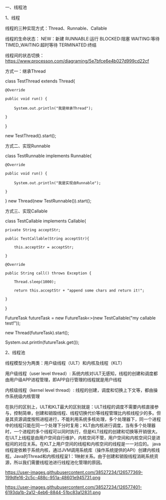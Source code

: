 
一、线程池

1、线程

  线程的三种实现方式：Thread、Runnable、Callable
  
  线程的生命状态：
    NEW：新建
    RUNNABLE:运行
    BLOCKED:阻塞
    WAITING:等待
    TIMED_WAITING:超时等待
    TERMINATED:终结
    
   线程间的状态切换：https://www.processon.com/diagraming/5e7bfce6e4b027d999cd22cf
  
方式一：继承Thread

  class TestThread extends Thread{
  
    @Override
    
    public void run() {
    
        System.out.println("我是继承Thread");
        
    }
}

new TestThread().start();

方式二、实现Runnable

  class TestRunnable implements Runnable{
  
    @Override
    
    public void run() {
    
        System.out.println("我是实现自Runnable");
        
    }
}
new Thread(new TestRunnable()).start();

方式三、实现Callable

  class TestCallable implements Callable<String>{
  
    private String acceptStr;
  
    public TestCallable(String acceptStr){
  
        this.acceptStr = acceptStr;
  
    }
  
    @Override
  
    public String call() throws Exception {
  
        Thread.sleep(1000);
  
        return this.acceptStr + "append some chars and return it!";
  
    }
}
  
FutureTask<String> futureTask = new FutureTask<>(new TestCallable("my callable test!"));
  
new Thread(futureTask).start();
  
System.out.println(futureTask.get());
 
2、线程池
  
  线程模型分为两类：用户级线程（ULT）和内核及线程（KLT）
  
  用户级线程（user level thread）: 系统内核对ULT无感知，线程的创建和调度都由用户级APP进程管理，即APP自行管理的线程就是用户线程
  
  内核级线程（kernel level thread）: 线程的创建，调度和切换上下文等，都由操作系统级内核管理
  
  在执行的区别上，ULT和KLT最大的区别就是：ULT线程的调度不需要内核直接参与，控制简单，创建和销毁线程、线程切换代价等线程管理比内核线程少的多。但是其资源调度按照进程进行，不能利用系统多核处理，多个处理器下，同一个进程中的线程只能在同一个处理下分时复用；KLT由内核进行调度，当有多个处理器时，一个进程的多个线程可以同时执行，但是KLT线程的创建和切换等开销很大。在ULT上线程是由用户空间自行维护，内核空间不管，用户空间和内核空间只是进程间的对应关系。在KLT上用户空间的线程和内核空间的线程是一一对应的。
  java线程是依赖于系统内核，通过JVM调用系统库（操作系统提供的API）创建内核线程。Java的Thread和内核线程呈1：1映射关系。由于创建和销毁线程消耗系统资源，所以我们需要线程池进行线程池化管理的原因。
  
  https://user-images.githubusercontent.com/38527234/126577369-199dfe16-2c5c-488c-951a-48601e945731.png
  
  https://user-images.githubusercontent.com/38527234/126577401-6193da1b-2a12-4eb6-8844-51bc83a12831.png

  
  
  
  
  
  
  
  
  
  
  
  
  
